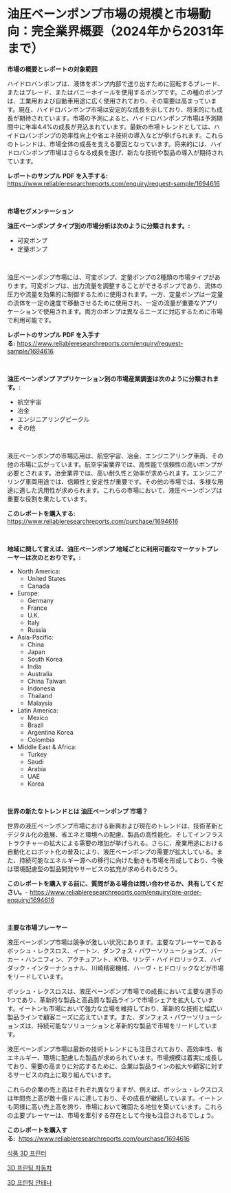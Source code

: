 <p><h1>油圧ベーンポンプ市場の規模と市場動向：完全業界概要（2024年から2031年まで）</h1></p><p><strong>市場の概要とレポートの対象範囲</strong></p>
<p><p>ハイドロバンポンプは、液体をポンプ内部で送り出すために回転するブレード、またはブレード、またはバニーホイールを使用するポンプです。この種のポンプは、工業用および自動車用途に広く使用されており、その需要は高まっています。現在、ハイドロバンポンプ市場は安定的な成長を示しており、将来的にも成長が期待されています。市場の予測によると、ハイドロバンポンプ市場は予測期間中に年率4.4%の成長が見込まれています。最新の市場トレンドとしては、ハイドロバンポンプの効率性向上や省エネ技術の導入などが挙げられます。これらのトレンドは、市場全体の成長を支える要因となっています。将来的には、ハイドロバンポンプ市場はさらなる成長を遂げ、新たな技術や製品の導入が期待されています。</p></p>
<p><strong>レポートのサンプル PDF を入手する:</strong> <a href="https://www.reliableresearchreports.com/enquiry/request-sample/1694616">https://www.reliableresearchreports.com/enquiry/request-sample/1694616</a></p>
<p>&nbsp;</p>
<p><strong>市場セグメンテーション</strong></p>
<p><strong>油圧ベーンポンプ タイプ別の市場分析は次のように分類されます。:</strong></p>
<p><ul><li>可変ポンプ</li><li>定量ポンプ</li></ul></p>
<p>&nbsp;</p>
<p><p>油圧ベーンポンプ市場には、可変ポンプ、定量ポンプの2種類の市場タイプがあります。可変ポンプは、出力流量を調整することができるポンプであり、流体の圧力や流量を効果的に制御するために使用されます。一方、定量ポンプは一定量の流体を一定の速度で移動させるために使用され、一定の流量が重要なアプリケーションで使用されます。両方のポンプは異なるニーズに対応するために市場で利用可能です。</p></p>
<p><strong>レポートのサンプル PDF を入手する:</strong>&nbsp;<a href="https://www.reliableresearchreports.com/enquiry/request-sample/1694616">https://www.reliableresearchreports.com/enquiry/request-sample/1694616</a></p>
<p>&nbsp;</p>
<p><strong> 油圧ベーンポンプ アプリケーション別の市場産業調査は次のように分類されます。:</strong></p>
<p><ul><li>航空宇宙</li><li>冶金</li><li>エンジニアリングビークル</li><li>その他</li></ul></p>
<p>&nbsp;</p>
<p><p>液圧ベーンポンプの市場応用は、航空宇宙、冶金、エンジニアリング車両、その他の市場に広がっています。航空宇宙業界では、高性能で信頼性の高いポンプが必要とされます。冶金業界では、高い耐久性と効率が求められます。エンジニアリング車両用途では、信頼性と安定性が重要です。その他の市場では、多様な用途に適した汎用性が求められます。これらの市場において、液圧ベーンポンプは重要な役割を果たしています。</p></p>
<p><strong>このレポートを購入する:</strong>&nbsp; <a href="https://www.reliableresearchreports.com/purchase/1694616">https://www.reliableresearchreports.com/purchase/1694616</a></p>
<p>&nbsp;</p>
<p><strong>地域に関して言えば、油圧ベーンポンプ 地域ごとに利用可能なマーケットプレーヤーは次のとおりです。:</strong></p>
<p><ul>
    <li>
        North America:
        <ul>
            <li>United States</li>
            <li>Canada</li>
        </ul>
    </li>
    <li>
        Europe:
        <ul>
            <li>Germany</li>
            <li>France</li>
            <li>U.K.</li>
            <li>Italy</li>
            <li>Russia</li>
        </ul>
    </li>
    <li>
        Asia-Pacific:
        <ul>
            <li>China</li>
            <li>Japan</li>
            <li>South Korea</li>
            <li>India</li>
            <li>Australia</li>
            <li>China Taiwan</li>
            <li>Indonesia</li>
            <li>Thailand</li>
            <li>Malaysia</li>
        </ul>
    </li>
    <li>
        Latin America:
        <ul>
            <li>Mexico</li>
            <li>Brazil</li>
            <li>Argentina Korea</li>
            <li>Colombia</li>
        </ul>
    </li>
    <li>
        Middle East & Africa:
        <ul>
            <li>Turkey</li>
            <li>Saudi</li>
            <li>Arabia</li>
            <li>UAE</li>
            <li>Korea</li>
        </ul>
    </li>
    </ul></p>
<p>&nbsp;</p>
<p><strong>世界の新たなトレンドとは 油圧ベーンポンプ 市場？</strong></p>
<p><p>世界の液圧ベーンポンプ市場における新興および現在のトレンドは、技術革新とデジタル化の進展、省エネと環境への配慮、製品の高性能化、そしてインフラストラクチャーの拡大による需要の増加が挙げられる。さらに、産業用途における自動化とロボット化の普及により、液圧ベーンポンプの需要が拡大している。また、持続可能なエネルギー源への移行に向けた動きも市場を形成しており、今後は環境配慮型の製品開発やサービスの拡充が求められるだろう。</p></p>
<p><strong>このレポートを購入する前に、質問がある場合は問い合わせるか、共有してください。</strong>- <a href="https://www.reliableresearchreports.com/enquiry/pre-order-enquiry/1694616">https://www.reliableresearchreports.com/enquiry/pre-order-enquiry/1694616</a></p>
<p>&nbsp;</p>
<p><strong>主要な市場プレーヤー</strong></p>
<p><p>液圧ベーンポンプ市場は競争が激しい状況にあります。主要なプレーヤーであるボッシュ・レクスロス、イートン、ダンフォス・パワーソリューションズ、パーカー・ハンニフィン、アクチュアント、KYB、リンデ・ハイドロリックス、ハイダック・インターナショナル、川崎精密機械、ハーヴ・ヒドロリックなどが市場をリードしています。</p><p>ボッシュ・レクスロスは、液圧ベーンポンプ市場での成長において主要な選手の1つであり、革新的な製品と高品質な製品ラインで市場シェアを拡大しています。イートンも市場において強力な立場を維持しており、革新的な技術と幅広い製品ラインで顧客ニーズに応えています。また、ダンフォス・パワーソリューションズは、持続可能なソリューションと革新的な製品で市場をリードしています。</p><p>液圧ベーンポンプ市場は最新の技術トレンドにも注目されており、高効率性、省エネルギー、環境に配慮した製品が求められています。市場規模は着実に成長しており、需要の高まりに対応するために、企業は製品ラインの拡大や顧客に対するサービスの向上に取り組んでいます。</p><p>これらの企業の売上高はそれぞれ異なりますが、例えば、ボッシュ・レクスロスは年間売上高が数十億ドルに達しており、その成長が継続しています。イートンも同様に高い売上高を誇り、市場において確固たる地位を築いています。これらの主要プレーヤーは、市場を牽引する存在として今後も注目されるでしょう。</p></p>
<p><strong>このレポートを購入する:</strong>&nbsp;&nbsp;<a href="https://www.reliableresearchreports.com/purchase/1694616">https://www.reliableresearchreports.com/purchase/1694616</a></p>
<p><p><a href="https://github.com/CorEmtymerich56566/Market-Research-Report-List-1/blob/main/23664777118.md">식품 3D 프린터</a></p><p><a href="https://github.com/GabrielBlanda5656/Market-Research-Report-List-1/blob/main/13441777117.md">3D 프린팅 자동차</a></p><p><a href="https://github.com/vsckjg50460/Market-Research-Report-List-1/blob/main/72178717116.md">3D 프린팅 안테나</a></p></p>